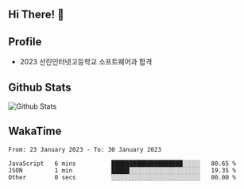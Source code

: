 ## Hi There! 👋

## Profile

-   2023 선린인터넷고등학교 소프트웨어과 합격

## Github Stats

![Github Stats](https://github-readme-stats.vercel.app/api/top-langs/?username=NY0510&theme=tokyonight&hide_border=true&layout=compact)

## WakaTime

<!--START_SECTION:waka-->

```text
From: 23 January 2023 - To: 30 January 2023

JavaScript   6 mins          ████████████████████░░░░░   80.65 %
JSON         1 min           █████░░░░░░░░░░░░░░░░░░░░   19.35 %
Other        0 secs          ░░░░░░░░░░░░░░░░░░░░░░░░░   00.00 %
```

<!--END_SECTION:waka-->
